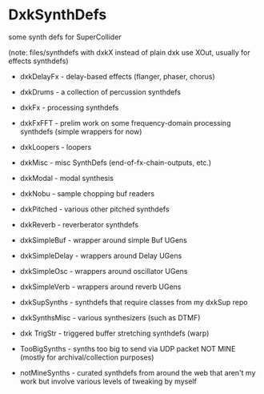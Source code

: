 # DxkSynthDefs
some synth defs for SuperCollider

(note: files/synthdefs with dxkX instead of plain dxk use XOut, usually for effects synthdefs)

- dxkDelayFx - delay-based effects (flanger, phaser, chorus)
- dxkDrums - a collection of percussion synthdefs
- dxkFx - processing synthdefs
- dxkFxFFT - prelim work on some frequency-domain processing synthdefs (simple wrappers for now)
- dxkLoopers - loopers
- dxkMisc - misc SynthDefs (end-of-fx-chain-outputs, etc.)
- dxkModal - modal synthesis
- dxkNobu - sample chopping buf readers
- dxkPitched - various other pitched synthdefs
- dxkReverb - reverberator synthdefs
- dxkSimpleBuf - wrapper around simple Buf UGens
- dxkSimpleDelay - wrappers around Delay UGens
- dxkSimpleOsc - wrappers around oscillator UGens
- dxkSimpleVerb - wrappers around reverb UGens
- dxkSupSynths - synthdefs that require classes from my dxkSup repo
- dxkSynthsMisc - various synthesizers (such as DTMF)
- dxk TrigStr - triggered buffer stretching synthdefs (warp)
- TooBigSynths - synths too big to send via UDP packet
NOT MINE (mostly for archival/collection purposes)

- notMineSynths - curated synthdefs from around the web that aren't my work but involve various levels of tweaking by myself
